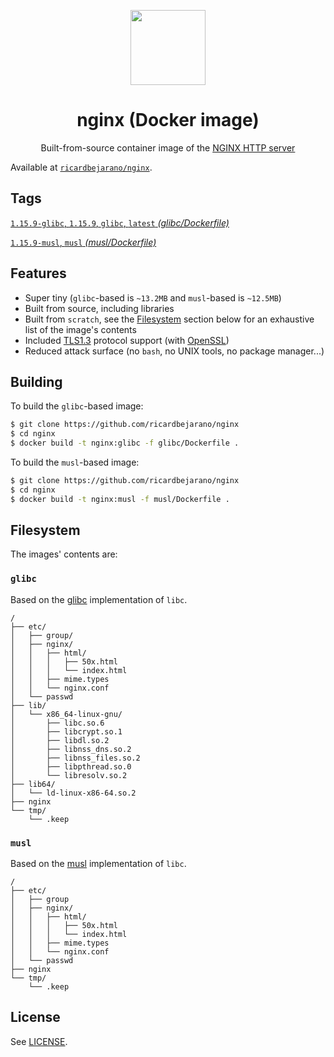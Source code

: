 <p align=center><img src=https://emojipedia-us.s3.dualstack.us-west-1.amazonaws.com/thumbs/320/apple/155/gear_2699.png width=120px></p>
<h1 align=center>nginx (Docker image)</h1>
<p align=center>Built-from-source container image of the <a href=https://nginx.org/>NGINX HTTP server</a></p>

Available at [`ricardbejarano/nginx`](https://hub.docker.com/r/ricardbejarano/nginx).


## Tags

[`1.15.9-glibc`, `1.15.9`, `glibc`, `latest` *(glibc/Dockerfile)*](https://github.com/ricardbejarano/nginx/blob/master/glibc/Dockerfile)

[`1.15.9-musl`, `musl` *(musl/Dockerfile)*](https://github.com/ricardbejarano/nginx/blob/master/musl/Dockerfile)


## Features

* Super tiny (`glibc`-based is `~13.2MB` and `musl`-based is `~12.5MB`)
* Built from source, including libraries
* Built from `scratch`, see the [Filesystem](#Filesystem) section below for an exhaustive list of the image's contents
* Included [TLS1.3](https://tools.ietf.org/html/rfc8446) protocol support (with [OpenSSL](https://www.openssl.org/))
* Reduced attack surface (no `bash`, no UNIX tools, no package manager...)


## Building

To build the `glibc`-based image:

```bash
$ git clone https://github.com/ricardbejarano/nginx
$ cd nginx
$ docker build -t nginx:glibc -f glibc/Dockerfile .
```

To build the `musl`-based image:

```bash
$ git clone https://github.com/ricardbejarano/nginx
$ cd nginx
$ docker build -t nginx:musl -f musl/Dockerfile .
```


## Filesystem

The images' contents are:

### `glibc`

Based on the [glibc](https://www.gnu.org/software/libc/) implementation of `libc`.

```
/
├── etc/
│   ├── group/
│   ├── nginx/
│   │   ├── html/
│   │   │   ├── 50x.html
│   │   │   └── index.html
│   │   ├── mime.types
│   │   └── nginx.conf
│   └── passwd
├── lib/
│   └── x86_64-linux-gnu/
│       ├── libc.so.6
│       ├── libcrypt.so.1
│       ├── libdl.so.2
│       ├── libnss_dns.so.2
│       ├── libnss_files.so.2
│       ├── libpthread.so.0
│       └── libresolv.so.2
├── lib64/
│   └── ld-linux-x86-64.so.2
├── nginx
└── tmp/
    └── .keep
```

### `musl`

Based on the [musl](https://www.musl-libc.org/) implementation of `libc`.

```
/
├── etc/
│   ├── group
│   ├── nginx/
│   │   ├── html/
│   │   │   ├── 50x.html
│   │   │   └── index.html
│   │   ├── mime.types
│   │   └── nginx.conf
│   └── passwd
├── nginx
└── tmp/
    └── .keep
```


## License

See [LICENSE](https://github.com/ricardbejarano/nginx/blob/master/LICENSE).
